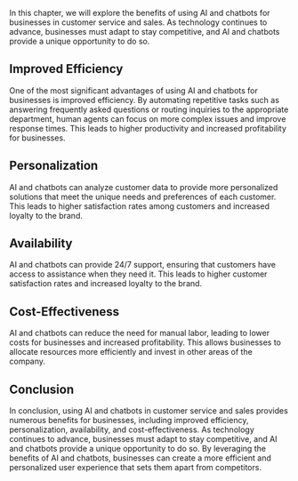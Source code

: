 
In this chapter, we will explore the benefits of using AI and chatbots for businesses in customer service and sales. As technology continues to advance, businesses must adapt to stay competitive, and AI and chatbots provide a unique opportunity to do so.

Improved Efficiency
-------------------

One of the most significant advantages of using AI and chatbots for businesses is improved efficiency. By automating repetitive tasks such as answering frequently asked questions or routing inquiries to the appropriate department, human agents can focus on more complex issues and improve response times. This leads to higher productivity and increased profitability for businesses.

Personalization
---------------

AI and chatbots can analyze customer data to provide more personalized solutions that meet the unique needs and preferences of each customer. This leads to higher satisfaction rates among customers and increased loyalty to the brand.

Availability
------------

AI and chatbots can provide 24/7 support, ensuring that customers have access to assistance when they need it. This leads to higher customer satisfaction rates and increased loyalty to the brand.

Cost-Effectiveness
------------------

AI and chatbots can reduce the need for manual labor, leading to lower costs for businesses and increased profitability. This allows businesses to allocate resources more efficiently and invest in other areas of the company.

Conclusion
----------

In conclusion, using AI and chatbots in customer service and sales provides numerous benefits for businesses, including improved efficiency, personalization, availability, and cost-effectiveness. As technology continues to advance, businesses must adapt to stay competitive, and AI and chatbots provide a unique opportunity to do so. By leveraging the benefits of AI and chatbots, businesses can create a more efficient and personalized user experience that sets them apart from competitors.
